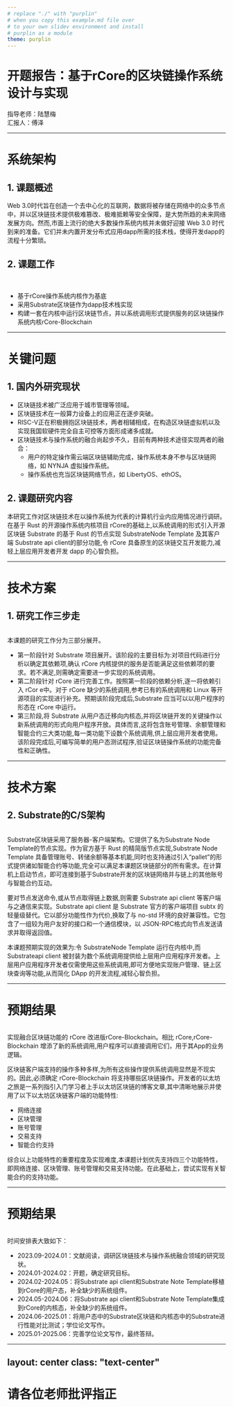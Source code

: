 ```yaml
---
# replace "./" with "purplin"
# when you copy this example.md file over
# to your own slidev environment and install
# purplin as a module
theme: purplin
---
```


# 开题报告：基于rCore的区块链操作系统设计与实现
<p>
  指导老师：陆慧梅<br>
  汇报人：傅泽
</p>

<!-- <div class="pt-12">
  <span @click="next" class="px-2 p-1 rounded cursor-pointer hover:bg-white hover:bg-opacity-10">
    Press Space for next page <carbon:arrow-right class="inline"/>
  </span>
</div> -->

<BarBottom  title="基于rCore的区块链操作系统设计与实现">
  <Item text="系统架构">
    <carbon:link />
  </Item>
  <Item text="关键问题">
    <carbon:link />
  </Item>
  <Item text="技术方案">
    <carbon:link />
  </Item>
  <Item text="预期结果">
    <carbon:link />
  </Item>
</BarBottom>

---

# 系统架构

## 1. 课题概述

Web 3.0时代旨在创造一个去中心化的互联网，数据将被存储在网络中的众多节点中，并以区块链技术提供极难篡改、极难抵赖等安全保障，是大势所趋的未来网络发展方向。然而,市面上流行的绝大多数操作系统内核并未做好迎接 Web 3.0 时代到来的准备。它们并未内置开发分布式应用dapp所需的技术栈，使得开发dapp的流程十分繁琐。

## 2. 课题工作
<br>

- 基于rCore操作系统内核作为基底
- 采用Substrate区块链作为dapp技术栈实现
- 构建一套在内核中运行区块链节点，并以系统调用形式提供服务的区块链操作系统内核rCore-Blockchain

<BarBottom  title="基于rCore的区块链操作系统设计与实现">
  <Item text="系统架构">
    <carbon:link />
  </Item>
  <Item text="关键问题">
    <carbon:link />
  </Item>
  <Item text="技术方案">
    <carbon:link />
  </Item>
  <Item text="预期结果">
    <carbon:link />
  </Item>
</BarBottom>

---

# 关键问题

## 1. 国内外研究现状
<p></p>

- 区块链技术被广泛应用于城市管理等领域。
- 区块链技术在一般算力设备上的应用正在逐步突破。
- RISC-V正在积极拥抱区块链技术，两者相辅相成，在构造区块链虚拟机以及实现我国软硬件完全自主可控等方面形成诸多成就。
- 区块链技术与操作系统的融合尚起步不久，目前有两种技术途径实现两者的融合：
  - 用户的特定操作需云端区块链辅助完成，操作系统本身不参与区块链网络，如 NYNJA 虚拟操作系统。
  - 操作系统也充当区块链网络节点，如 LibertyOS、ethOS。

<BarBottom  title="基于rCore的区块链操作系统设计与实现">
</BarBottom>

## 2. 课题研究内容

本研究工作对区块链技术在以操作系统为代表的计算机行业内应用情况进行调研。在基于 Rust 的开源操作系统内核项目 rCore的基础上,以系统调用的形式引入开源区块链 Substrate 的基于 Rust 的节点实现 SubstrateNode Template 及其客户端 Substrate api client的部分功能,令 rCore 具备原生的区块链交互开发能力,减轻上层应用开发者开发 dapp 的心智负担。

<BarBottom  title="基于rCore的区块链操作系统设计与实现">
  <Item text="系统架构">
    <carbon:link />
  </Item>
  <Item text="关键问题">
    <carbon:link />
  </Item>
  <Item text="技术方案">
    <carbon:link />
  </Item>
  <Item text="预期结果">
    <carbon:link />
  </Item>
</BarBottom>

---

# 技术方案

## 1. 研究工作三步走

<img>

本课题的研究工作分为三部分展开。

- 第一阶段针对 Substrate 项目展开。该阶段的主要目标为:对项目代码进行分析以确定其依赖项,确认 rCore 内核提供的服务是否能满足这些依赖项的要求。若不满足,则需确定需要进一步实现的系统调用。
- 第二阶段针对 rCore 进行完善工作。按照第一阶段的依赖分析,逐一将依赖引入 rCor e中。对于 rCore 缺少的系统调用,参考已有的系统调用和 Linux 等开源项目的实现进行补充。预期该阶段完成后,Substrate 应当可以以用户程序的形态在 rCore 中运行。
- 第三阶段,将 Substrate 从用户态迁移向内核态,并将区块链开发的关键操作以新系统调用的形式向用户程序开放。具体而言,这将包含账号管理、余额管理和智能合约三大类功能,每一类功能下设数个系统调用,供上层应用开发者使用。该阶段完成后,可编写简单的用户态测试程序,验证区块链操作系统的功能完备性和正确性。

<BarBottom  title="基于rCore的区块链操作系统设计与实现">
  <Item text="系统架构">
    <carbon:link />
  </Item>
  <Item text="关键问题">
    <carbon:link />
  </Item>
  <Item text="技术方案">
    <carbon:link />
  </Item>
  <Item text="预期结果">
    <carbon:link />
  </Item>
</BarBottom>

---

# 技术方案

## 2. Substrate的C/S架构

<img>

Substrate区块链采用了服务器-客户端架构。它提供了名为Substrate Node Template的节点实现。作为官方基于 Rust 的精简版节点实现,Substrate Node Template 具备管理账号、转储余额等基本机能,同时也支持通过引入“pallet”的形式提供诸如智能合约等功能,完全可以满足本课题区块链部分的所有需求。在计算机上启动节点，即可连接到基于Substrate开发的区块链网络并与链上的其他账号与智能合约互动。

要对节点发送命令,或从节点取得链上数据,则需要 Substrate api client 等客户端与之通信来实现。Substrate api client 是 Substrate 官方的客户端项目 subtx 的轻量级替代。它以部分功能性作为代价,换取了与 no-std 环境的良好兼容性。它包含了一组较为用户友好的接口和一个通信模块，以 JSON-RPC格式向节点发送请求并取得返回值。

本课题预期实现的效果为:令 SubstrateNode Template 运行在内核中,而 Substrateapi client 被封装为数个系统调用提供给上层用户应用程序开发者。上层用户应用程序开发者仅需使用这些系统调用,即可方便地实现账户管理、链上区块查询等功能,从而简化 DApp 的开发流程,减轻心智负担。

<BarBottom  title="基于rCore的区块链操作系统设计与实现">
  <Item text="系统架构">
    <carbon:link />
  </Item>
  <Item text="关键问题">
    <carbon:link />
  </Item>
  <Item text="技术方案">
    <carbon:link />
  </Item>
  <Item text="预期结果">
    <carbon:link />
  </Item>
</BarBottom>

---

# 预期结果

<img>

实现融合区块链功能的 rCore 改进版rCore-Blockchain。相比 rCore,rCore-Blockchain 增添了新的系统调用,用户程序可以直接调用它们，用于其App的业务逻辑。

区块链客户端支持的操作多种多样,为所有这些操作提供系统调用显然是不现实的。因此,必须确定 rCore-Blockchain 将支持哪些区块链操作。开发者的以太坊之旅是一系列指引入门学习者上手以太坊区块链的博客文章,其中清晰地展示并使用了以下以太坊区块链客户端的功能特性:

- 网络连接
- 区块管理
- 账号管理
- 交易支持
- 智能合约支持

综合以上功能特性的重要程度及实现难度,本课题计划优先支持四三个功能特性，即网络连接、区块管理、账号管理和交易支持功能。在此基础上，尝试实现有关智能合约的支持功能。

<BarBottom  title="基于rCore的区块链操作系统设计与实现">
  <Item text="系统架构">
    <carbon:link />
  </Item>
  <Item text="关键问题">
    <carbon:link />
  </Item>
  <Item text="技术方案">
    <carbon:link />
  </Item>
  <Item text="预期结果">
    <carbon:link />
  </Item>
</BarBottom>

---

# 预期结果

<img>

时间安排表大致如下：

- 2023.09-2024.01：文献阅读，调研区块链技术与操作系统融合领域的研究现状。
- 2024.01-2024.02：开题，确定研究目标。
- 2024.02-2024.05：将Substrate api client和Substrate Note Template移植到rCore的用户态，补全缺少的系统组件。
- 2024.05-2024.06：将Substrate api client和Substrate Note Template集成到rCore的内核态，补全缺少的系统组件。
- 2024.06-2025.01：将用户态中的Substrate区块链和内核态中的Substrate进行性能对比测试；学位论文写作。
- 2025.01-2025.06：完善学位论文写作，最终答辩。

<BarBottom  title="基于rCore的区块链操作系统设计与实现">
  <Item text="系统架构">
    <carbon:link />
  </Item>
  <Item text="关键问题">
    <carbon:link />
  </Item>
  <Item text="技术方案">
    <carbon:link />
  </Item>
  <Item text="预期结果">
    <carbon:link />
  </Item>
</BarBottom>

---
layout: center
class: "text-center"
---

# 请各位老师批评指正

<BarBottom  title="基于rCore的区块链操作系统设计与实现">
  <Item text="系统架构">
    <carbon:link />
  </Item>
  <Item text="关键问题">
    <carbon:link />
  </Item>
  <Item text="技术方案">
    <carbon:link />
  </Item>
  <Item text="预期结果">
    <carbon:link />
  </Item>
</BarBottom>